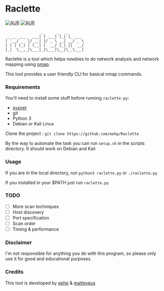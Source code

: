 # Raclette
[![AUR](https://img.shields.io/aur/license/yaourt.svg)](https://github.com/eehP/Raclette/blob/master/LICENSE)
[![AUR](https://img.shields.io/badge/Python-3.x-green.svg)](https://python.org) <br>

                    _      _   _       
     _ __ __ _  ___| | ___| |_| |_ ___ 
    | '__/ _` |/ __| |/ _ \ __| __/ _ \ 
    | | | (_| | (__| |  __/ |_| ||  __/   
    |_|  \__,_|\___|_|\___|\__|\__\___|

Raclette is a tool which helps newbies to do network analysis and network mapping using [nmap](https://nmap.org/).

This tool provides a user friendly CLI for basical nmap commands.

### Requirements

You'll need to install some stuff before running `raclette.py`:

- [sysnet](https://github.com/matteyeux/sysnet)
- git
- Python 3
- Debian or Kali Linux

Clone the project : `git clone https://github.com/eehp/Raclette`

By the way to automate the task you can run `setup.sh` in the scripts directory. It should work on Debian and Kali

### Usage 

If you are in the local directory, run `python3 raclette.py` or `./raclette.py` 

If you installed in your $PATH just run `raclette.py`

### TODO

- [ ] More scan techniques
- [ ] Host discovery
- [ ] Port specification
- [ ] Scan order
- [ ] Timing & performance

### Disclaimer

I'm not responsible for anything you do with this program, so please only use it for good and educational purposes.

### Credits 

This tool is developed by [eehp](https://github.com/eehp) & [matteyeux](https://github.com/matteyeux)
